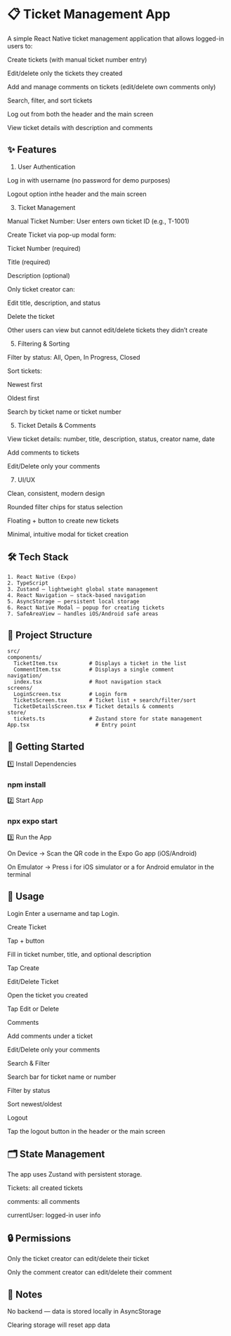 # 📋 Ticket Management App
  
  A simple React Native ticket management application that allows logged-in users to:
  
  Create tickets (with manual ticket number entry)
  
  Edit/delete only the tickets they created
  
  Add and manage comments on tickets (edit/delete own comments only)
  
  Search, filter, and sort tickets
  
  Log out from both the  header and the main screen
  
  View ticket details with description and comments

## ✨ Features
1. User Authentication
   
  Log in with username (no password for demo purposes)
  
  Logout option inthe  header and the main screen
  
3. Ticket Management
   
  Manual Ticket Number: User enters own ticket ID (e.g., T-1001)
  
  Create Ticket via pop-up modal form:
  
  Ticket Number (required)
  
  Title (required)
  
  Description (optional)
  
  Only ticket creator can:
  
  Edit title, description, and status
  
  Delete the ticket
  
  Other users can view but cannot edit/delete tickets they didn’t create

5. Filtering & Sorting
   
  Filter by status: All, Open, In Progress, Closed
  
  Sort tickets:
  
  Newest first
  
  Oldest first
  
  Search by ticket name or ticket number
  
5. Ticket Details & Comments
   
  View ticket details: number, title, description, status, creator name, date
  
  Add comments to tickets
  
  Edit/Delete only your comments
  
7. UI/UX

  Clean, consistent, modern design
  
  Rounded filter chips for status selection
  
  Floating + button to create new tickets
  
  Minimal, intuitive modal for ticket creation

## 🛠 Tech Stack
    
    1. React Native (Expo)
    2. TypeScript
    3. Zustand – lightweight global state management
    4. React Navigation – stack-based navigation
    5. AsyncStorage – persistent local storage
    6. React Native Modal – popup for creating tickets
    7. SafeAreaView – handles iOS/Android safe areas

## 📂 Project Structure

    src/
    components/
      TicketItem.tsx          # Displays a ticket in the list
      CommentItem.tsx         # Displays a single comment
    navigation/
      index.tsx               # Root navigation stack
    screens/
      LoginScreen.tsx         # Login form
      TicketsScreen.tsx       # Ticket list + search/filter/sort
      TicketDetailsScreen.tsx # Ticket details & comments
    store/
      tickets.ts              # Zustand store for state management
    App.tsx                     # Entry point

## 🚀 Getting Started

1️⃣ Install Dependencies

  ### npm install
  
2️⃣ Start App

  ### npx expo start
  
3️⃣ Run the App

 On Device → Scan the QR code in the Expo Go app (iOS/Android)

 On Emulator → Press i for iOS simulator or a for Android emulator in the terminal

## 📖 Usage

Login
Enter a username and tap Login.

Create Ticket

Tap + button

Fill in ticket number, title, and  optional description

Tap Create

Edit/Delete Ticket

Open the ticket you created

Tap Edit or Delete

Comments

Add comments under a ticket

Edit/Delete only your comments

Search & Filter

Search bar for ticket name or number

Filter by status

Sort newest/oldest

Logout

Tap the  logout button in the header or the main screen

## 🗂 State Management

The app uses Zustand with persistent storage.

Tickets: all created tickets

comments: all comments

currentUser: logged-in user info

## 🔒 Permissions

Only the ticket creator can edit/delete their ticket

Only the comment creator can edit/delete their comment

## 📌 Notes

No backend — data is stored locally in AsyncStorage

Clearing storage will reset app data
